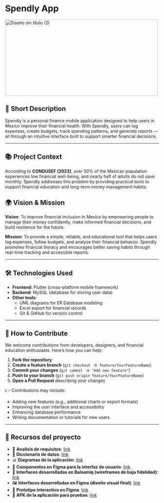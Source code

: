 # Spendly App

<img width="500" height="250" alt="Diseño sin título (2)" src="https://github.com/user-attachments/assets/b5061cb7-4f20-48be-8081-633571d807e7" />


## 📌 Short Description  
Spendly is a personal finance mobile application designed to help users in Mexico improve their financial health. With Spendly, users can log expenses, create budgets, track spending patterns, and generate reports — all through an intuitive interface built to support smarter financial decisions.  

---

## 📚 Project Context  
According to **CONDUSEF (2023)**, over 50% of the Mexican population experiences low financial well-being, and nearly half of adults do not save monthly. Spendly addresses this problem by providing practical tools to support financial education and long-term money management habits.  

## 🌍 Vision & Mission  
**Vision**: To improve financial inclusion in Mexico by empowering people to manage their money confidently, make informed financial decisions, and build resilience for the future.  

**Mission**: To provide a simple, reliable, and educational tool that helps users log expenses, follow budgets, and analyze their financial behavior. Spendly promotes financial literacy and encourages better saving habits through real-time tracking and accessible reports.  

---

## 🛠️ Technologies Used  
- **Frontend**: Flutter (cross-platform mobile framework)  
- **Backend**: MySQL (database for storing user data)  
- **Other tools**:  
  - UML diagrams for ER Database modeling  
  - Excel export for financial records  
  - Git & GitHub for version control  

---

## 🤝 How to Contribute  
We welcome contributions from developers, designers, and financial education enthusiasts. Here’s how you can help:  

1. **Fork the repository**  
2. **Create a feature branch** (`git checkout -b feature/YourFeatureName`)  
3. **Commit your changes** (`git commit -m "Add new feature"`)  
4. **Push to your branch** (`git push origin feature/YourFeatureName`)  
5. **Open a Pull Request** describing your changes  

👉 Contributions may include:  
- Adding new features (e.g., additional charts or export formats)  
- Improving the user interface and accessibility  
- Enhancing database performance  
- Writing documentation or tutorials for new users  

---

## 📎 Recursos del proyecto
- 📄 **Analisís de requisitos**: [link](https://drive.google.com/file/d/1j382WC3epZ4USOsc5QA20-upYzWMVVdc/view?usp=sharing)
- 📖 **Diccionario de datos**: [link](https://drive.google.com/file/d/1eidcLBA368gnoVNHysQjJCLNVcC97BNY/view?usp=sharing)
- 📊 **Diagramas de la aplicación**: [link](https://drive.google.com/drive/folders/1ODu_-UBkVoS_Fy8dgYrN45kIP9eAJCEM?usp=sharing)
- 🎨 **Componentes en Figma para la interfaz de usuario**: [link](https://drive.google.com/drive/folders/1H1uvHyqtBwZrcE9htaDW-c4WdfDBWPz1?usp=sharing)
- 🧩 **Interfaces desarrolladas en Balsamiq (wireframes de baja fidelidad)**: [link](https://drive.google.com/drive/folders/1Ds8j4xuGCCi5BN2bcHivMM5WK2CrvPpV?usp=sharing)
- 🖼️ **Interfaces desarrolladas en Figma (diseño visual final)**: [link](https://drive.google.com/drive/folders/1Cj01WSLmdL2szF1F1a6LW9sDPvfTeM3F?usp=sharing)
- 🔄 **Prototipo interactivo en Figma**: [link](https://www.figma.com/proto/jCwmiHyeVkdLlvOZtxhu9X/Club-Steam?node-id=33-3872&t=CkpAVjORqycpr3kP-1&starting-point-node-id=33%3A3872)
- 📱 **APK de la aplicación para pruebas**: [link](https://drive.google.com/drive/folders/1V_q7_l3E-voORXtVQDVyLvzuySwarEp7?usp=sharing)

